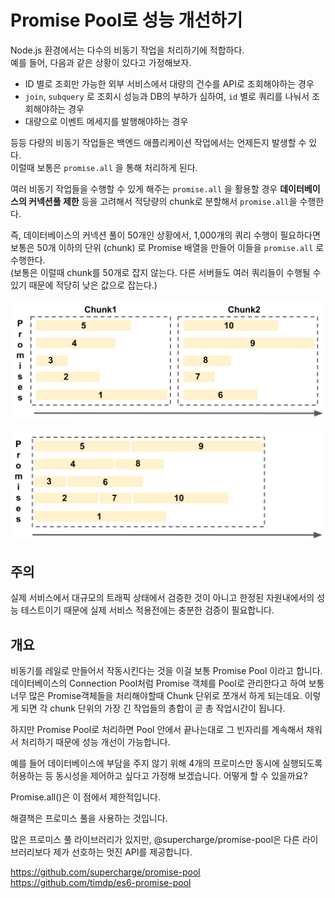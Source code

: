 # Promise Pool로 성능 개선하기

Node.js 환경에서는 다수의 비동기 작업을 처리하기에 적합하다.  
예를 들어, 다음과 같은 상황이 있다고 가정해보자.

- ID 별로 조회만 가능한 외부 서비스에서 대량의 건수를 API로 조회해야하는 경우
- `join`, `subquery` 로 조회시 성능과 DB의 부하가 심하여, `id` 별로 쿼리를 나눠서 조회해야하는 경우
- 대량으로 이벤트 메세지를 발행해야하는 경우

등등 다량의 비동기 작업들은 백엔드 애플리케이션 작업에서는 언제든지 발생할 수 있다.  
이럴때 보통은 `promise.all` 을 통해 처리하게 된다.  

여러 비동기 작업들을 수행할 수 있게 해주는 `promise.all` 을 활용할 경우 **데이터베이스의 커넥션풀 제한** 등을 고려해서 적당량의 chunk로 분할해서 `promise.all`을 수행한다.  
  
즉, 데이터베이스의 커넥션 풀이 50개인 상황에서, 1,000개의 쿼리 수행이 필요하다면 보통은 50개 이하의 단위 (chunk) 로 Promise 배열을 만들어 이들을 `promise.all` 로 수행한다.  
(보통은 이럴때 chunk를 50개로 잡지 않는다.  다른 서버들도 여러 쿼리들이 수행될 수 있기 때문에 적당히 낮은 값으로 잡는다.)
  

![promiseall](./images/promiseall.png)

![promisepool](./images/promisepool.png)

## 주의

실제 서비스에서 대규모의 트래픽 상태에서 검증한 것이 아니고 한정된 자원내에서의 성능 테스트이기 때문에 실제 서비스 적용전에는 충분한 검증이 필요합니다.

## 개요

비동기를 레일로 만들어서 작동시킨다는 것을 이걸 보통 Promise Pool 이라고 합니다.
데이터베이스의 Connection Pool처럼 Promise 객체를 Pool로 관리한다고 하여
보통 너무 많은 Promise객체들을 처리해야할때 Chunk 단위로 쪼개서 하게 되는데요.
이렇게 되면 각 chunk 단위의 가장 긴 작업들의 총합이 곧 총 작업시간이 됩니다.


하지만 Promise Pool로 처리하면
Pool 안에서 끝나는대로 그 빈자리를 계속해서 채워서 처리하기 때문에 성능 개선이 가능합니다.


예를 들어 데이터베이스에 부담을 주지 않기 위해 4개의 프로미스만 동시에 실행되도록 허용하는 등 동시성을 제어하고 싶다고 가정해 보겠습니다. 어떻게 할 수 있을까요?

Promise.all()은 이 점에서 제한적입니다.

해결책은 프로미스 풀을 사용하는 것입니다.

많은 프로미스 풀 라이브러리가 있지만, @supercharge/promise-pool은 다른 라이브러리보다 제가 선호하는 멋진 API를 제공합니다.

https://github.com/supercharge/promise-pool
https://github.com/timdp/es6-promise-pool